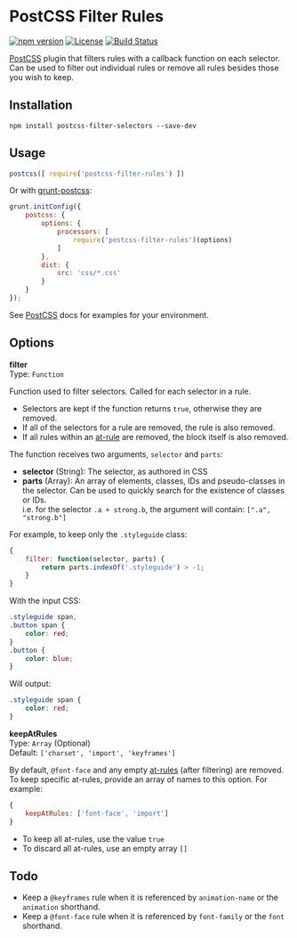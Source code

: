 # PostCSS Filter Rules


[![npm version](https://badge.fury.io/js/postcss-filter-rules.svg)](https://badge.fury.io/js/postcss-filter-rules)
[![License](https://img.shields.io/npm/l/postcss-filter-rules.svg)](https://github.com/lachlanmcdonald/postcss-filter-rules/blob/master/LICENSE)
[![Build Status](https://travis-ci.org/lachlanmcdonald/postcss-filter-rules.svg?branch=master)](https://travis-ci.org/lachlanmcdonald/postcss-filter-rules)

[PostCSS] plugin that filters rules with a callback function on each selector. Can be used to filter out individual rules or remove all rules besides those you wish to keep.

## Installation

```shell
npm install postcss-filter-selectors --save-dev
```

## Usage

```js
postcss([ require('postcss-filter-rules') ])
```

Or with [grunt-postcss]:

```js
grunt.initConfig({
	postcss: {
		options: {
			processors: [
				require('postcss-filter-rules')(options)
			]
		},
		dist: {
			src: 'css/*.css'
		}
	}
});
```

See [PostCSS] docs for examples for your environment.

## Options

**filter**  
Type: `Function`

Function used to filter selectors. Called for each selector in a rule.

- Selectors are kept if the function returns `true`, otherwise they are removed.
- If all of the selectors for a rule are removed, the rule is also removed.
- If all rules within an [at-rule] are removed, the block itself is also removed.

The function receives two arguments, `selector` and `parts`:

- **selector** (String): The selector, as authored in CSS
- **parts** (Array): An array of elements, classes, IDs and pseudo-classes in the selector. Can be used to quickly search for the existence of classes or IDs.  
i.e. for the selector `.a + strong.b`, the argument will contain: `[".a", "strong.b"]`

For example, to keep only the `.styleguide` class:

```js
{
	filter: function(selector, parts) {
		return parts.indexOf('.styleguide') > -1;
	}
}
```

With the input CSS:

```css
.styleguide span,
.button span {
	color: red;
}
.button {
	color: blue;
}
```

Will output:

```css
.styleguide span {
	color: red;
}
```

**keepAtRules**  
Type: `Array` (Optional)  
Default: `['charset', 'import', 'keyframes']`

By default, `@font-face` and any empty [at-rules] (after filtering) are removed. To keep specific at-rules, provide an array of names to this option. For example:

```js
{
	keepAtRules: ['font-face', 'import']
}
```

- To keep all at-rules, use the value `true`
- To discard all at-rules, use an empty array `[]`

## Todo

- Keep a `@keyframes` rule when it is referenced by `animation-name` or the `animation` shorthand.
- Keep a `@font-face` rule when it is referenced by `font-family` or the `font` shorthand.

[grunt-postcss]: https://github.com/nDmitry/grunt-postcss
[PostCSS]:       https://github.com/postcss/postcss
[at-rule]:       https://developer.mozilla.org/en-US/docs/Web/CSS/At-rule
[at-rules]:      https://developer.mozilla.org/en-US/docs/Web/CSS/At-rule
